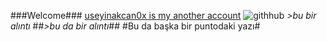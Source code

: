 ###Welcome###
[useyinakcan0x is my another account](https://github.com/huseyinakcan0x)
![githhub](https://cdn.pixabay.com/photo/2013/07/12/19/25/github-154769_960_720.png)
_>bu bir alıntı_
##_>bu da bir alıntı_##
#Bu da başka bir puntodaki yazı#
